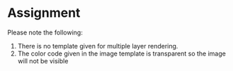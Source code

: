 # Assignment
Please note the following:

1. There is no template given for multiple layer rendering.
2. The color code given in the image template is transparent so the image will not be visible
